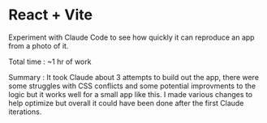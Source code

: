 # React + Vite

Experiment with Claude Code to see how quickly it can reproduce an app from a photo of it. 

Total time : ~1 hr of work

Summary : It took Claude about 3 attempts to build out the app, there were some struggles with CSS conflicts and some potential improvments to the logic but it works well for a small app like this. I made various changes to help optimize but overall it could have been done after the first Claude iterations.
